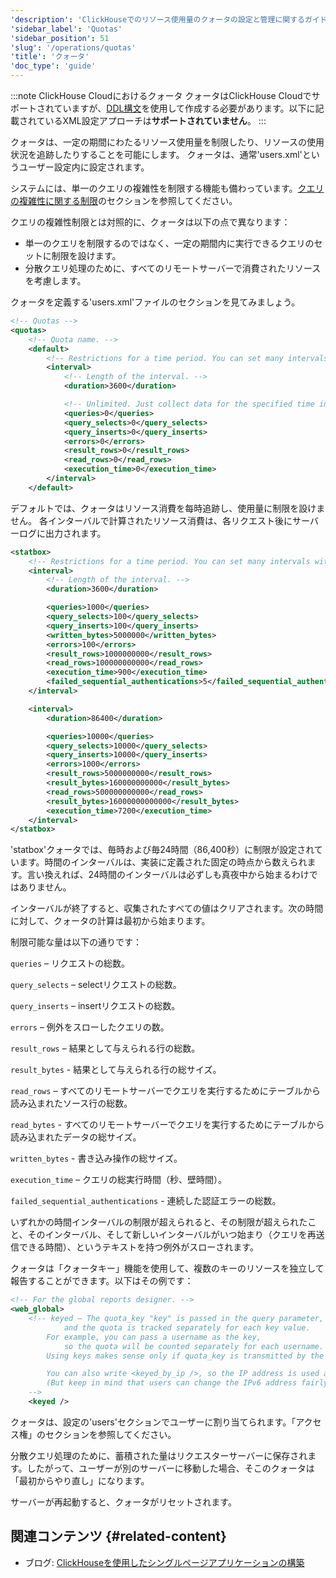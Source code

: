 ```yaml
---
'description': 'ClickHouseでのリソース使用量のクォータの設定と管理に関するガイド'
'sidebar_label': 'Quotas'
'sidebar_position': 51
'slug': '/operations/quotas'
'title': 'クォータ'
'doc_type': 'guide'
---
```


:::note ClickHouse Cloudにおけるクォータ
クォータはClickHouse Cloudでサポートされていますが、[DDL構文](/sql-reference/statements/create/quota)を使用して作成する必要があります。以下に記載されているXML設定アプローチは**サポートされていません**。
:::

クォータは、一定の期間にわたるリソース使用量を制限したり、リソースの使用状況を追跡したりすることを可能にします。
クォータは、通常'users.xml'というユーザー設定内に設定されます。

システムには、単一のクエリの複雑性を制限する機能も備わっています。[クエリの複雑性に関する制限](../operations/settings/query-complexity.md)のセクションを参照してください。

クエリの複雑性制限とは対照的に、クォータは以下の点で異なります：

- 単一のクエリを制限するのではなく、一定の期間内に実行できるクエリのセットに制限を設けます。
- 分散クエリ処理のために、すべてのリモートサーバーで消費されたリソースを考慮します。

クォータを定義する'users.xml'ファイルのセクションを見てみましょう。

```xml
<!-- Quotas -->
<quotas>
    <!-- Quota name. -->
    <default>
        <!-- Restrictions for a time period. You can set many intervals with different restrictions. -->
        <interval>
            <!-- Length of the interval. -->
            <duration>3600</duration>

            <!-- Unlimited. Just collect data for the specified time interval. -->
            <queries>0</queries>
            <query_selects>0</query_selects>
            <query_inserts>0</query_inserts>
            <errors>0</errors>
            <result_rows>0</result_rows>
            <read_rows>0</read_rows>
            <execution_time>0</execution_time>
        </interval>
    </default>
```

デフォルトでは、クォータはリソース消費を每時追跡し、使用量に制限を設けません。
各インターバルで計算されたリソース消費は、各リクエスト後にサーバーログに出力されます。

```xml
<statbox>
    <!-- Restrictions for a time period. You can set many intervals with different restrictions. -->
    <interval>
        <!-- Length of the interval. -->
        <duration>3600</duration>

        <queries>1000</queries>
        <query_selects>100</query_selects>
        <query_inserts>100</query_inserts>
        <written_bytes>5000000</written_bytes>
        <errors>100</errors>
        <result_rows>1000000000</result_rows>
        <read_rows>100000000000</read_rows>
        <execution_time>900</execution_time>
        <failed_sequential_authentications>5</failed_sequential_authentications>
    </interval>

    <interval>
        <duration>86400</duration>

        <queries>10000</queries>
        <query_selects>10000</query_selects>
        <query_inserts>10000</query_inserts>
        <errors>1000</errors>
        <result_rows>5000000000</result_rows>
        <result_bytes>160000000000</result_bytes>
        <read_rows>500000000000</read_rows>
        <result_bytes>16000000000000</result_bytes>
        <execution_time>7200</execution_time>
    </interval>
</statbox>
```

'statbox'クォータでは、毎時および毎24時間（86,400秒）に制限が設定されています。時間のインターバルは、実装に定義された固定の時点から数えられます。言い換えれば、24時間のインターバルは必ずしも真夜中から始まるわけではありません。

インターバルが終了すると、収集されたすべての値はクリアされます。次の時間に対して、クォータの計算は最初から始まります。

制限可能な量は以下の通りです：

`queries` – リクエストの総数。

`query_selects` – selectリクエストの総数。

`query_inserts` – insertリクエストの総数。

`errors` – 例外をスローしたクエリの数。

`result_rows` – 結果として与えられる行の総数。

`result_bytes` - 結果として与えられる行の総サイズ。

`read_rows` – すべてのリモートサーバーでクエリを実行するためにテーブルから読み込まれたソース行の総数。

`read_bytes` - すべてのリモートサーバーでクエリを実行するためにテーブルから読み込まれたデータの総サイズ。

`written_bytes` - 書き込み操作の総サイズ。

`execution_time` – クエリの総実行時間（秒、壁時間）。

`failed_sequential_authentications` - 連続した認証エラーの総数。

いずれかの時間インターバルの制限が超えられると、その制限が超えられたこと、そのインターバル、そして新しいインターバルがいつ始まり（クエリを再送信できる時間）、というテキストを持つ例外がスローされます。

クォータは「クォータキー」機能を使用して、複数のキーのリソースを独立して報告することができます。以下はその例です：

```xml
<!-- For the global reports designer. -->
<web_global>
    <!-- keyed – The quota_key "key" is passed in the query parameter,
            and the quota is tracked separately for each key value.
        For example, you can pass a username as the key,
            so the quota will be counted separately for each username.
        Using keys makes sense only if quota_key is transmitted by the program, not by a user.

        You can also write <keyed_by_ip />, so the IP address is used as the quota key.
        (But keep in mind that users can change the IPv6 address fairly easily.)
    -->
    <keyed />
```

クォータは、設定の'users'セクションでユーザーに割り当てられます。「アクセス権」のセクションを参照してください。

分散クエリ処理のために、蓄積された量はリクエスターサーバーに保存されます。したがって、ユーザーが別のサーバーに移動した場合、そこのクォータは「最初からやり直し」になります。

サーバーが再起動すると、クォータがリセットされます。

## 関連コンテンツ {#related-content}

- ブログ: [ClickHouseを使用したシングルページアプリケーションの構築](https://clickhouse.com/blog/building-single-page-applications-with-clickhouse-and-http)
